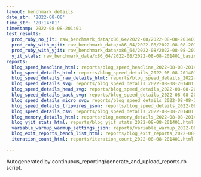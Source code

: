 ```yaml
---
layout: benchmark_details
date_str: '2022-08-08'
time_str: '20:14:01'
timestamp: 2022-08-08-201401
test_results:
  prod_ruby_no_jit: raw_benchmark_data/x86_64/2022-08/2022-08-08-201401_basic_benchmark_prod_ruby_no_jit.json
  prod_ruby_with_mjit: raw_benchmark_data/x86_64/2022-08/2022-08-08-201401_basic_benchmark_prod_ruby_with_mjit.json
  prod_ruby_with_yjit: raw_benchmark_data/x86_64/2022-08/2022-08-08-201401_basic_benchmark_prod_ruby_with_yjit.json
  yjit_stats: raw_benchmark_data/x86_64/2022-08/2022-08-08-201401_basic_benchmark_yjit_stats.json
reports:
  blog_speed_headline_html: reports/blog_speed_headline_2022-08-08-201401.html
  blog_speed_details_html: reports/blog_speed_details_2022-08-08-201401.html
  blog_speed_details_raw_details_html: reports/blog_speed_details_2022-08-08-201401.raw_details.html
  blog_speed_details_svg: reports/blog_speed_details_2022-08-08-201401.svg
  blog_speed_details_head_svg: reports/blog_speed_details_2022-08-08-201401.head.svg
  blog_speed_details_back_svg: reports/blog_speed_details_2022-08-08-201401.back.svg
  blog_speed_details_micro_svg: reports/blog_speed_details_2022-08-08-201401.micro.svg
  blog_speed_details_tripwires_json: reports/blog_speed_details_2022-08-08-201401.tripwires.json
  blog_speed_details_csv: reports/blog_speed_details_2022-08-08-201401.csv
  blog_memory_details_html: reports/blog_memory_details_2022-08-08-201401.html
  blog_yjit_stats_html: reports/blog_yjit_stats_2022-08-08-201401.html
  variable_warmup_warmup_settings_json: reports/variable_warmup_2022-08-08-201401.warmup_settings.json
  blog_exit_reports_bench_list_html: reports/blog_exit_reports_2022-08-08-201401.bench_list.html
  iteration_count_html: reports/iteration_count_2022-08-08-201401.html

---
```

Autogenerated by continuous_reporting/generate_and_upload_reports.rb script.
